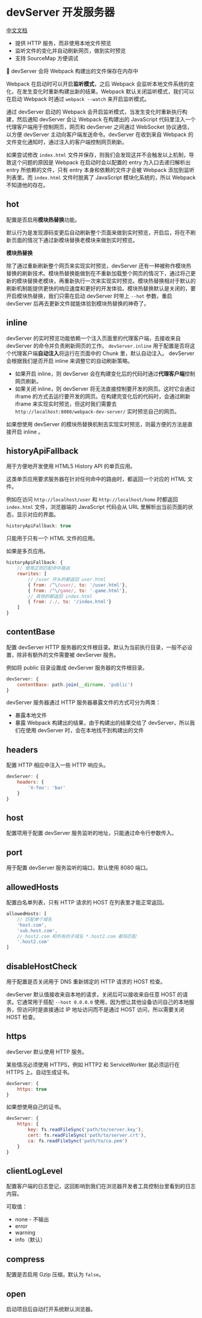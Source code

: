 # devServer 开发服务器

[中文文档](https://webpack.docschina.org/configuration/dev-server/)

* 提供 HTTP 服务，而非使用本地文件预览
* 监听文件的变化并自动刷新网页，做到实时预览
* 支持 SourceMap 方便调试

📌 devServer 会将 Webpack 构建出的文件保存在内存中

Webpack 在启动时可以开启**监听模式**，之后 Webpack 会监听本地文件系统的变化，在发生变化时重新构建出新的结果。Webpack 默认关闭监听模式，我们可以在启动 Webpack 时通过 `webpack --watch` 来开启监听模式。

通过 devServer 启动的 Webpack 会开启监听模式，当发生变化时重新执行构建，然后通知 devServer 会让 Webpack 在构建出的 JavaScript 代码里注入一个代理客户端用于控制网页，网页和 devServer 之间通过 WebSocket 协议通信，以方便 devServer 主动向客户端发送命令。devServer 在收到来自 Webpack 的文件变化通知时，通过注入的客户端控制网页刷新。

如果尝试修改 `index.html` 文件并保存，则我们会发现这并不会触发以上机制，导致这个问题的原因是 Webpack 在启动时会以配置的 entry 为入口去递归解析出 entry 所依赖的文件，只有 entry 本身和依赖的文件才会被 Webpack 添加到监听列表里。而 `index.html` 文件时脱离了 JavaScript 模块化系统的，所以 Webpack 不知道他的存在。

## hot

配置是否启用**模块热替换**功能。

默认行为是发现源码变更后自动刷新整个页面来做到实时预览，开启后，将在不刷新页面的情况下通过新模块替换老模块来做到实时预览。

**模块热替换**

除了通过重新刷新整个网页来实现实时预览，devServer 还有一种被称作模块热替换的刷新技术。模块热替换能做到在不重新加载整个网页的情况下，通过将己更新的模块替换老模块，再重新执行一次来实现实时预览。模块热替换相对于默认的刷新机制能提供更快的响应速度和更好的开发体验。模块热替换默认是关闭的，要开启模块热替换，我们只需在启动 devServer 时带上 `--hot` 参数，重启 devServer 后再去更新文件就能体验到模块热替换的神奇了。

## inline

devServer 的实时预览功能依赖一个注入页面里的代理客户端，去接收来自 devServer 的命令并负责刷新网页的工作。 `devServer.inline` 用于配置是否将这个代理客户端**自动注入**将运行在页面中的 Chunk 里，默认自动注入。 devServer 会根据我们是否开启 inline 来调整它的自动刷新策略。

- 如果开启 inline，则 devServer 会在构建变化后的代码时通过**代理客户端**控制网页刷新。
- 如果关闭 inline，则 devServer 将无法直接控制要开发的网页。这时它会通过 iframe 的方式去运行要开发的网页。在构建完变化后的代码时，会通过刷新 iframe 来实现实时预览，但这时我们需要去 `http://localhost:8080/webpack­-dev-server/` 实时预览自己的网页。

如果想使用 devServer 的模块热替换机制去实现实时预览，则最方便的方法是直接开启 inline 。

## historyApiFallback

用于方便地开发使用 HTML5 History API 的单页应用。

这类单页应用要求服务器在针对任何命中的路由时，都返回一个对应的 HTML 文件。

例如在访问 `http://localhost/user` 和 `http://localhost/home` 时都返回 `index.html` 文件，浏览器端的 JavaScript 代码会从 URL 里解析出当前页面的状态，显示对应的界面。

```js
historyApiFallback: true
```

只能用于只有一个 HTML 文件的应用。

如果是多页应用。

```js
historyApiFallback: {
	// 使用正则匹配命中路由
    rewrites: [
        // /user 开头的都返回 user.html
        { from: /^\/user/, to: '/user.html'},
        { from: /^\/game/, to: '.game.html'},
        // 其他的都返回 index.html
        { from: /./, to: '/index.html'}
    ]
}
```

## contentBase

配置 devServer HTTP 服务器的文件根目录。默认为当前执行目录，一般不必设置，除非有额外的文件需要被 devServer 服务。

例如将 public 目录设置成 devServer 服务器的文件根目录。

```js
devServer: {
    contentBase: path.join(__dirname, 'public')
}
```

devServer 服务器通过 HTTP 服务器暴露文件的方式可分为两类：

*  暴露本地文件
* 暴露 Webpack 构建出的结果，由于构建出的结果交给了 devServer，所以我们在使用 devServer 时，会在本地找不到构建出的文件

## headers

配置 HTTP 相应中注入一些 HTTP 响应头。

```js
devServer: {
    headers: {
        'X-foo': 'bar'
    }
}
```

## host

配置项用于配置 devServer 服务监听的地址，只能通过命令行参数传入。

## port

用于配置 devServer 服务监听的端口，默认使用 8080 端口。

## allowedHosts

配置白名单列表，只有 HTTP 请求的 HOST 在列表里才能正常返回。

```js
allowedHosts: [
    // 匹配单个域名
    'host.com',
    'sub.host.com',
    // host2.com 和所有的子域名 *.host2.com 都将匹配
    '.host2.com'
]
```

## disableHostCheck

用于配置是否关闭用于 DNS 重新绑定的 HTTP 请求的 HOST 检查。

devServer 默认值接收来自本地的请求，关闭后可以接收来自任意 HOST 的请求。它通常用于搭配 `--host 0.0.0.0` 使用，因为想让其他设备访问自己的本地服务，但访问时是直接通过 IP 地址访问而不是通过 HOST 访问，所以需要关闭 HOST 检查。

## https

devServer 默认使用 HTTP 服务。

某些情况必须使用 HTTPS，例如 HTTP2 和 ServiceWorker 就必须运行在 HTTPS 上。自动生成证书。

```js
devServer: {
    https: true
}
```

如果想使用自己的证书。

```js
devServer: {
    https: {
        key: fs.readFileSync('path/to/server.key'),
        cert: fs.readFileSync('path/to/server.crt'),
        ca: fs.readFileSync('path/to/ca.pem')
    }
}
```

## clientLogLevel

配置客户端的日志登记，这回影响到我们在浏览器开发者工具控制台里看到的日志内容。

可取值：

* none - 不输出
* error
* warning
* info（默认）

## compress

配置是否启用 Gzip 压缩，默认为 `false`。

## open

启动项目后自动打开系统默认浏览器。